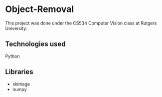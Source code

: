 # Object-Removal
This project was done under the CS534 Computer Vision class at Rutgers University. 

## Technologies used 
Python

## Libraries
- skimage
- numpy

